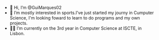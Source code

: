 - 👋 Hi, I’m @GuiMarques02
- 👀 I’m mostly interested in sports.I've just started my journy in Cumputer Science, I'm looking foward to learn to do programs and my own projects. 
- 🧑‍🎓 I’m currently on the 3rd year in Computer Science at ISCTE, in Lisbon. 

<!---
GuiMarques02/GuiMarques02 is a ✨ special ✨ repository because its `README.md` (this file) appears on your GitHub profile.
You can click the Preview link to take a look at your changes.
--->
